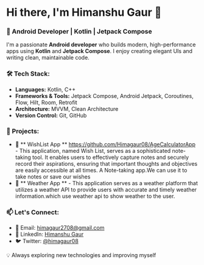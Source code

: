 # Hi there, I'm Himanshu Gaur 👋

### 🚀 Android Developer | Kotlin | Jetpack Compose

I'm a passionate **Android developer** who builds modern, high-performance apps using **Kotlin** and **Jetpack Compose**. I enjoy creating elegant UIs and writing clean, maintainable code.

### 🛠️ Tech Stack:
- **Languages:** Kotlin, C++
- **Frameworks & Tools:** Jetpack Compose, Android Jetpack, Coroutines, Flow, Hilt, Room, Retrofit
- **Architecture:** MVVM, Clean Architecture
- **Version Control:** Git, GitHub


### 📌 Projects:
- 🌟 ** WishList App ** https://github.com/Himagaur08/AgeCalculatorApp - This application, named Wish List, serves as a sophisticated note-taking tool. It enables users to effectively capture notes and securely record their aspirations, ensuring that important thoughts and objectives are easily accessible at all times. A Note-taking app.We can use it to take notes or save our wishes
- 📱 ** Weather App **  - This application serves as a weather platform that utilizes a weather API to provide users with accurate and timely weather information.which use weather api to show weather to the user.

### 📫 Let's Connect:
- 📧 Email: himagaur2708@gmail.com
- 💼 LinkedIn: [Himanshu Gaur](https://www.linkedin.com/in/himanshu-gaur-5a1b03219)
- 🐦 Twitter: [@himagaur08](https://x.com/Himagaur08)

💡 Always exploring new technologies and improving myself

